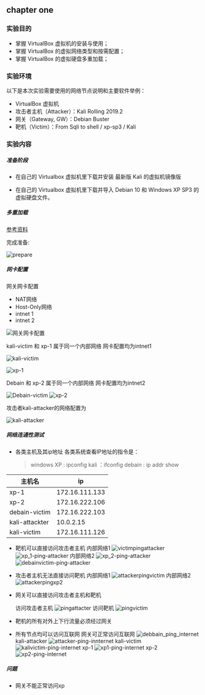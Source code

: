 ## chapter one

### 实验目的

- 掌握 VirtualBox 虚拟机的安装与使用；
- 掌握 VirtualBox 的虚拟网络类型和按需配置；
- 掌握 VirtualBox 的虚拟硬盘多重加载；

### 实验环境

以下是本次实验需要使用的网络节点说明和主要软件举例：

- VirtualBox 虚拟机
- 攻击者主机（Attacker）：Kali Rolling 2019.2
- 网关（Gateway, GW）：Debian Buster
- 靶机（Victim）：From Sqli to shell / xp-sp3 / Kali

### 实验内容

##### 准备阶段

- 在自己的 Virtualbox 虚拟机里下载并安装 最新版 Kali 的虚拟机镜像版

- 在自己的 Virtualbox 虚拟机里下载并导入 Debian 10 和 Windows XP SP3 的虚拟硬盘文件。


##### 多重加载

[参考资料](https://blog.csdn.net/jeanphorn/article/details/45056251)

完成准备:

![prepare](picture/prepare.png)

##### 网卡配置

网关网卡配置
 
  - NAT网络
  - Host-Only网络
  - intnet 1
  - intnet 2
  
  ![网关网卡配置](picture/all_web.png)

kali-victim 和 xp-1 属于同一个内部网络
网卡配置均为intnet1

![kali-victim](picture/kali-victimweb.png)

![xp-1](picture/xp-1web.png)


Debain 和 xp-2 属于同一个内部网络
网卡配置均为intnet2

![Debain-victim](picture/Debain_victimweb.png)
![xp-2](picture/xp-2web.png)

攻击者kali-attacker的网络配置为
  
![kali-attacker](picture/kali-attackterweb.png)


##### 网络连通性测试

- 各类主机及其ip地址
  各类系统查看IP地址的指令是：
  > windows XP : ipconfig
  > kali ：ifconfig
  > debain : ip addr show

|  主机名  |       ip       |
| -------- | -------------- |
|  xp-1    | 172.16.111.133 |
|  xp-2    | 172.16.222.106 |
| debain-victim | 172.16.222.103 |
| kali-attackter| 10.0.2.15 |
| kali-victim | 172.16.111.126 |

- 靶机可以直接访问攻击者主机
  内部网络1
  ![victimpingattacker](picture/victimpingattacker.png)
  ![xp_1-ping-attacker](picture/xp1pingattacker.png)
  内部网络2
  ![xp_2-ping-attacker](picture/xp2pingattacker.png)
  ![debainvictim-ping-attacker](picture/detainvictimpingattacker.png)

- 攻击者主机无法直接访问靶机
  内部网络1
  ![attackerpingvictim](picture/attackterpingvictim.png)
  内部网络2
  ![attackerpingxp2](picture/ping2.png)

- 网关可以直接访问攻击者主机和靶机
  
  访问攻击者主机
  ![pingattacter](picture/pingattackter.png)
  访问靶机
  ![pingvictim](picture/pingvictim.png)

- 靶机的所有对外上下行流量必须经过网关
  
- 所有节点均可以访问互联网
  网关可正常访问互联网
  ![debbain_ping_internet](picture/debain_ping_internet.png)
  kali-attacker
  ![attacker-ping-innternet](picture/attacker_ping_internet.png)
  kali-victim
  ![kalivictim-ping-internet](picture/kalivictim_ping_baidu.png)
  xp-1
  ![xp1-ping-internet](picture/xp1-ping-internet.png)
  xp-2
  ![xp2-ping-internet](picture/xp2-ping-internet.png)


##### 问题
- 网关不能正常访问xp